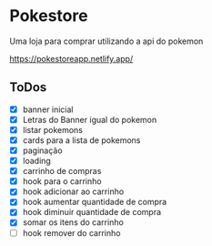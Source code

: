 # Pokestore

Uma loja para comprar utilizando a api do pokemon

https://pokestoreapp.netlify.app/

## ToDos
- [x] banner inicial
- [x] Letras do Banner igual do pokemon
- [x] listar pokemons
- [x] cards para a lista de pokemons
- [x] paginação
- [x] loading
- [x] carrinho de compras
- [x] hook para o carrinho
- [x] hook adicionar ao carrinho
- [x] hook aumentar quantidade de compra
- [x] hook diminuir quantidade de compra
- [x] somar os itens do carrinho
- [ ] hook remover do carrinho

<!-- testing -->
